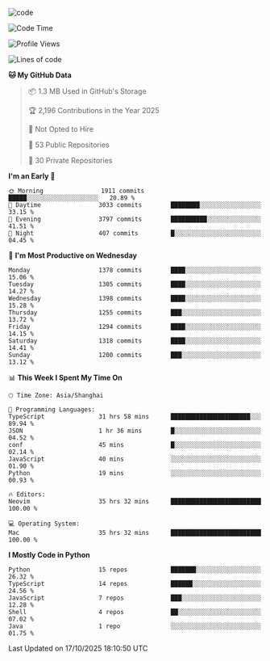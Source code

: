 
<!--
**liuyaanng/liuyaanng** is a ✨ _special_ ✨ repository because its `README.md` (this file) appears on your GitHub profile.

Here are some ideas to get you started:

- 🔭 I’m currently working on ...
- 🌱 I’m currently learning ...
- 👯 I’m looking to collaborate on ...
- 🤔 I’m looking for help with ...
- 💬 Ask me about ...
- 📫 How to reach me: ...
- 😄 Pronouns: ...
- ⚡ Fun fact: ...
-->


![code](https://cdn.jsdelivr.net/gh/liuyaanng/liuyaanng@1.0/code.gif) 

<!--START_SECTION:waka-->
![Code Time](http://img.shields.io/badge/Code%20Time-2%2C033%20hrs%209%20mins-blue)

![Profile Views](http://img.shields.io/badge/Profile%20Views-0-blue)

![Lines of code](https://img.shields.io/badge/From%20Hello%20World%20I%27ve%20Written-28.9%20million%20lines%20of%20code-blue)

**🐱 My GitHub Data** 

> 📦 1.3 MB Used in GitHub's Storage 
 > 
> 🏆 2,196 Contributions in the Year 2025
 > 
> 🚫 Not Opted to Hire
 > 
> 📜 53 Public Repositories 
 > 
> 🔑 30 Private Repositories 
 > 
**I'm an Early 🐤** 

```text
🌞 Morning                1911 commits        █████░░░░░░░░░░░░░░░░░░░░   20.89 % 
🌆 Daytime                3033 commits        ████████░░░░░░░░░░░░░░░░░   33.15 % 
🌃 Evening                3797 commits        ██████████░░░░░░░░░░░░░░░   41.51 % 
🌙 Night                  407 commits         █░░░░░░░░░░░░░░░░░░░░░░░░   04.45 % 
```
📅 **I'm Most Productive on Wednesday** 

```text
Monday                   1378 commits        ████░░░░░░░░░░░░░░░░░░░░░   15.06 % 
Tuesday                  1305 commits        ████░░░░░░░░░░░░░░░░░░░░░   14.27 % 
Wednesday                1398 commits        ████░░░░░░░░░░░░░░░░░░░░░   15.28 % 
Thursday                 1255 commits        ███░░░░░░░░░░░░░░░░░░░░░░   13.72 % 
Friday                   1294 commits        ████░░░░░░░░░░░░░░░░░░░░░   14.15 % 
Saturday                 1318 commits        ████░░░░░░░░░░░░░░░░░░░░░   14.41 % 
Sunday                   1200 commits        ███░░░░░░░░░░░░░░░░░░░░░░   13.12 % 
```


📊 **This Week I Spent My Time On** 

```text
🕑︎ Time Zone: Asia/Shanghai

💬 Programming Languages: 
TypeScript               31 hrs 58 mins      ██████████████████████░░░   89.94 % 
JSON                     1 hr 36 mins        █░░░░░░░░░░░░░░░░░░░░░░░░   04.52 % 
conf                     45 mins             █░░░░░░░░░░░░░░░░░░░░░░░░   02.14 % 
JavaScript               40 mins             ░░░░░░░░░░░░░░░░░░░░░░░░░   01.90 % 
Python                   19 mins             ░░░░░░░░░░░░░░░░░░░░░░░░░   00.93 % 

🔥 Editors: 
Neovim                   35 hrs 32 mins      █████████████████████████   100.00 % 

💻 Operating System: 
Mac                      35 hrs 32 mins      █████████████████████████   100.00 % 
```

**I Mostly Code in Python** 

```text
Python                   15 repos            ███████░░░░░░░░░░░░░░░░░░   26.32 % 
TypeScript               14 repos            ██████░░░░░░░░░░░░░░░░░░░   24.56 % 
JavaScript               7 repos             ███░░░░░░░░░░░░░░░░░░░░░░   12.28 % 
Shell                    4 repos             ██░░░░░░░░░░░░░░░░░░░░░░░   07.02 % 
Java                     1 repo              ░░░░░░░░░░░░░░░░░░░░░░░░░   01.75 % 
```




 Last Updated on 17/10/2025 18:10:50 UTC
<!--END_SECTION:waka-->
